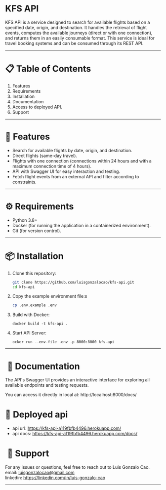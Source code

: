# KFS API

KFS API is a service designed to search for available flights based on a specified date, origin, and destination. It handles the retrieval of flight events, computes the available journeys (direct or with one connection), and returns them in an easily consumable format. This service is ideal for travel booking systems and can be consumed through its REST API.

---

# 📋 Table of Contents

1. Features
2. Requirements
3. Installation
4. Documentation
5. Access to deployed API.
6. Support



---

# 🚀 Features

- Search for available flights by date, origin, and destination.
- Direct flights (same-day travel).
- Flights with one connection (connections within 24 hours and with a maximum connection time of 4 hours).
- API with Swagger UI for easy interaction and testing.
- Fetch flight events from an external API and filter according to constraints.

---

# ⚙️ Requirements
- Python 3.8+
- Docker (for running the application in a containerized environment).
- Git (for version control).

---

# 📦 Installation

1. Clone this repository:
    ```bash
    git clone https://github.com/luisgonzalocao/kfs-api.git
    cd kfs-api
    ```

2. Copy the example environment file:s
    ```bash
    cp .env.example .env
    ```

3. Build with Docker:
    ```
    docker build -t kfs-api .
    ```

4. Start API Server:
    ```
    ocker run --env-file .env -p 8000:8000 kfs-api
    ```

---

#  📝 Documentation

The API's Swagger UI provides an interactive interface for exploring all available endpoints and testing requests.

You can access it directly in local at: http://localhost:8000/docs/


# 🚀 Deployed api
-  api url: https://kfs-api-a119fbfb4496.herokuapp.com/
- api docs: https://kfs-api-a119fbfb4496.herokuapp.com/docs/


#  📧 Support
For any issues or questions, feel free to reach out to Luis Gonzalo Cao.        
email: luisgonzalocao@gmail.com           
linkedin: https://linkedin.com/in/luis-gonzalo-cao

---